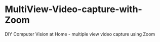 # MultiView-Video-capture-with-Zoom
DIY Computer Vision at Home -  multiple view video capture using Zoom
